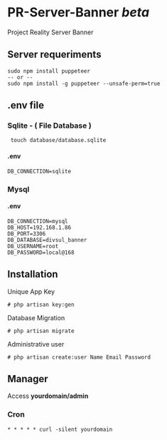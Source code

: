 # PR-Server-Banner *beta*
Project Reality Server Banner


## Server requeriments
```
sudo npm install puppeteer
-- or --
sudo npm install -g puppeteer --unsafe-perm=true  
```


##  .env file

### Sqlite - ( File Database )
```
 touch database/database.sqlite
```

#### .env
```
DB_CONNECTION=sqlite
```

### Mysql 

#### .env
```
DB_CONNECTION=mysql
DB_HOST=192.168.1.86
DB_PORT=3306
DB_DATABASE=divsul_banner
DB_USERNAME=root
DB_PASSWORD=local@168
```

## Installation


Unique App Key
```
# php artisan key:gen
```

Database Migration
```
# php artisan migrate
```

Administrative user
```
# php artisan create:user Name Email Password
```

## Manager
Access **yourdomain/admin**


### Cron
```
* * * * * curl -silent yourdomain
```
